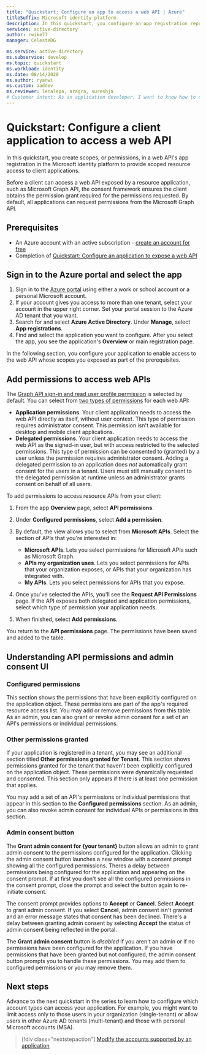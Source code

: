 ```yaml
---
title: "Quickstart: Configure an app to access a web API | Azure"
titleSuffix: Microsoft identity platform
description: In this quickstart, you configure an app registration representing a web API in the Microsoft identity platform to enable scoped resource access (permissions) to client applications.
services: active-directory
author: rwike77
manager: CelesteDG

ms.service: active-directory
ms.subservice: develop
ms.topic: quickstart
ms.workload: identity
ms.date: 08/14/2020
ms.author: ryanwi
ms.custom: aaddev
ms.reviewer: lenalepa, aragra, sureshja
# Customer intent: As an application developer, I want to know how to configure my web API's app registration with permissions client applications can use to obtain scoped access to the API.
---
```


# Quickstart: Configure a client application to access a web API

In this quickstart, you create scopes, or permissions, in a web API's app registration in the Microsoft identity platform to provide scoped resource access to client applications.

Before a client can access a web API exposed by a resource application, such as Microsoft Graph API, the consent framework ensures the client obtains the permission grant required for the permissions requested. By default, all applications can request permissions from the Microsoft Graph API.

## Prerequisites

* An Azure account with an active subscription - [create an account for free](https://azure.microsoft.com/free/?WT.mc_id=A261C142F)
* Completion of [Quickstart: Configure an application to expose a web API](quickstart-configure-app-expose-web-apis.md)

## Sign in to the Azure portal and select the app

1. Sign in to the [Azure portal](https://portal.azure.com) using either a work or school account or a personal Microsoft account.
1. If your account gives you access to more than one tenant, select your account in the upper right corner. Set your portal session to the Azure AD tenant that you want.
1. Search for and select **Azure Active Directory**. Under **Manage**, select **App registrations**.
1. Find and select the application you want to configure. After you select the app, you see the application's **Overview** or main registration page.

In the following section, you configure your application to enable access to the web API whose scopes you exposed as part of the prerequisites.

## Add permissions to access web APIs

The [Graph API sign-in and read user profile permission](/graph/permissions-reference#user-permissions) is selected by default. You can select from [two types of permissions](developer-glossary.md#permissions) for each web API:

* **Application permissions**. Your client application needs to access the web API directly as itself, without user context. This type of permission requires administrator consent. This permission isn't available for desktop and mobile client applications.
* **Delegated permissions**. Your client application needs to access the web API as the signed-in user, but with access restricted to the selected permissions. This type of permission can be consented to (granted) by a user unless the permission requires administrator consent. Adding a delegated permission to an application does *not* automatically grant consent for the users in a tenant. Users must still manually consent to the delegated permission at runtime unless an administrator grants consent on behalf of all users.

To add permissions to access resource APIs from your client:

1. From the app **Overview** page, select **API permissions**.
1. Under **Configured permissions**, select **Add a permission**.
1. By default, the view allows you to select from **Microsoft APIs**. Select the section of APIs that you're interested in:

    * **Microsoft APIs**. Lets you select permissions for Microsoft APIs such as Microsoft Graph.
    * **APIs my organization uses**. Lets you select permissions for APIs that your organization exposes, or APIs that your organization has integrated with.
    * **My APIs**. Lets you select permissions for APIs that you expose.

1. Once you've selected the APIs, you'll see the **Request API Permissions** page. If the API exposes both delegated and application permissions, select which type of permission your application needs.
1. When finished, select **Add permissions**.

You return to the **API permissions** page. The permissions have been saved and added to the table.

## Understanding API permissions and admin consent UI

### Configured permissions

This section shows the permissions that have been explicitly configured on the application object. These permissions are part of the app's required resource access list. You may add or remove permissions from this table. As an admin, you can also grant or revoke admin consent for a set of an API's permissions or individual permissions.

### Other permissions granted

If your application is registered in a tenant, you may see an additional section titled **Other permissions granted for Tenant**. This section shows permissions granted for the tenant that haven't been explicitly configured on the application object. These permissions were dynamically requested and consented. This section only appears if there is at least one permission that applies.

You may add a set of an API's permissions or individual permissions that appear in this section to the **Configured permissions** section. As an admin, you can also revoke admin consent for individual APIs or permissions in this section.

### Admin consent button

The **Grant admin consent for {your tenant}** button allows an admin to grant admin consent to the permissions configured for the application. Clicking the admin consent button launches a new window with a consent prompt showing all the configured permissions. Theres a delay between permissions being configured for the application and appearing on the consent prompt. If at first you don't see all the configured permissions in the consent prompt, close the prompt and select the button again to re-initiate consent.

The consent prompt provides options to **Accept** or **Cancel**. Select **Accept** to grant admin consent. If you select **Cancel**, admin consent isn't granted and an error message states that consent has been declined. There's a delay between granting admin consent by selecting **Accept** the status of admin consent being reflected in the portal.

The **Grant admin consent** button is *disabled* if you aren't an admin or if no permissions have been configured for the application. If you have permissions that have been granted but not configured, the admin consent button prompts you to handle these permissions. You may add them to configured permissions or you may remove them.

## Next steps

Advance to the next quickstart in the series to learn how to configure which account types can access your application. For example, you might want to limit access only to those users in your organization (single-tenant) or allow users in other Azure AD tenants (multi-tenant) and those with personal Microsoft accounts (MSA).

> [!div class="nextstepaction"]
> [Modify the accounts supported by an application](quickstart-modify-supported-accounts.md)